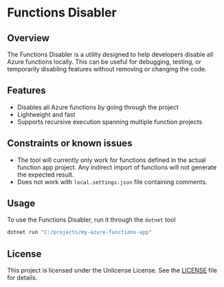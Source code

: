 # Functions Disabler

## Overview

The Functions Disabler is a utility designed to help developers disable all Azure functions locally.
This can be useful for debugging, testing, or temporarily disabling features without removing or changing the code.

## Features

- Disables all Azure functions by going through the project
- Lightweight and fast
- Supports recursive execution spanning multiple function projects

## Constraints or known issues

- The tool will currently only work for functions defined in the actual function app project.
Any indirect import of functions will not generate the expected result.
- Does not work with `local.settings.json` file containing comments.

## Usage

To use the Functions Disabler, run it through the `dotnet` tool

```sh
dotnet run "C:/projects/my-azure-functions-app"
```

## License

This project is licensed under the Unlicense License. See the [LICENSE](LICENSE) file for details.

